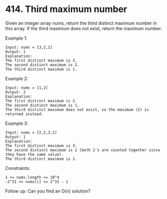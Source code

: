 # 414. Third maximum number

Given an integer array nums, return the third distinct maximum number in this array. If the third maximum does not exist, return the maximum number.

Example 1:

```
Input: nums = [3,2,1]
Output: 1
Explanation:
The first distinct maximum is 3.
The second distinct maximum is 2.
The third distinct maximum is 1.
```

Example 2:

```
Input: nums = [1,2]
Output: 2
Explanation:
The first distinct maximum is 2.
The second distinct maximum is 1.
The third distinct maximum does not exist, so the maximum (2) is returned instead.
```

Example 3:

```
Input: nums = [2,2,3,1]
Output: 1
Explanation:
The first distinct maximum is 3.
The second distinct maximum is 2 (both 2's are counted together since they have the same value).
The third distinct maximum is 1.
```

Constraints:

```
1 <= nums.length <= 10^4
-2^31 <= nums[i] <= 2^31 - 1
```

Follow up: Can you find an O(n) solution?
